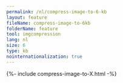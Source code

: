 ```yaml
---
permalink: /nl/compress-image-to-6-kb
layout: feature
fileName: compress-image-to-6kb
folderName: feature
tool: imgcompression
lang: nl
size: 6
type: kb
nointernationalization: true
---
```

{%- include compress-image-to-X.html -%}
      
